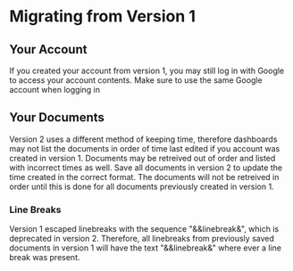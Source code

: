 # Migrating from Version 1

## Your Account

If you created your account from version 1, you may still log in with Google to access your account contents. Make sure to use the same Google account when logging in

## Your Documents

Version 2 uses a different method of keeping time, therefore dashboards may not list the documents in order of time last edited if you account was created in version 1. Documents may be retreived out of order and listed with incorrect times as well. Save all documents in version 2 to update the time created in the correct format. The documents will not be retreived in order until this is done for all documents previously created in version 1.

### Line Breaks

Version 1 escaped linebreaks with the sequence "&&linebreak&", which is deprecated in version 2. Therefore, all linebreaks from previously saved documents in version 1 will have the text "&&linebreak&" where ever a line break was present. 
